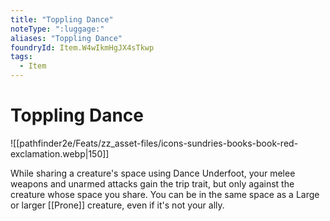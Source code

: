 ```yaml
---
title: "Toppling Dance"
noteType: ":luggage:"
aliases: "Toppling Dance"
foundryId: Item.W4wIkmHgJX4sTkwp
tags:
  - Item
---
```


# Toppling Dance
![[pathfinder2e/Feats/zz_asset-files/icons-sundries-books-book-red-exclamation.webp|150]]

While sharing a creature's space using Dance Underfoot, your melee weapons and unarmed attacks gain the trip trait, but only against the creature whose space you share. You can be in the same space as a Large or larger [[Prone]] creature, even if it's not your ally.
